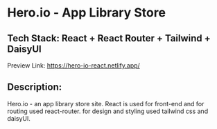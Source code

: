 # Hero.io - App Library Store

## Tech Stack: React + React Router + Tailwind + DaisyUI

Preview Link: https://hero-io-react.netlify.app/

## Description:
Hero.io - an app library store site. React is used for front-end and for routing used react-router.
for design and styling used tailwind css and daisyUI.
